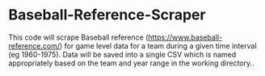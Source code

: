 # Baseball-Reference-Scraper
This code will scrape Baseball reference (https://www.baseball-reference.com/) for game level data for a team during a given time interval (eg 1960-1975).  Data will be saved into a single CSV which is named appropriately based on the team and year range in the working directory.. 
